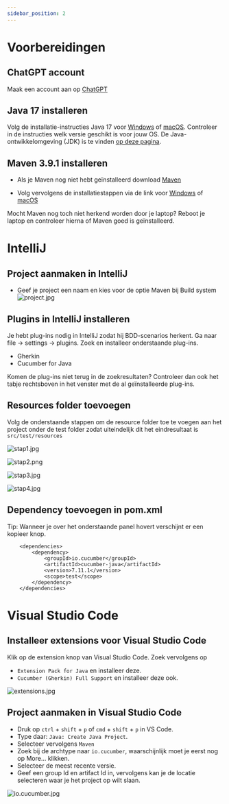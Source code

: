 ```yaml
---
sidebar_position: 2
---
```


# Voorbereidingen

## ChatGPT account
Maak een account aan op [ChatGPT](https://chat.openai.com/)

## Java 17 installeren
Volg de installatie-instructies Java 17 voor [Windows](https://java.tutorials24x7.com/blog/how-to-install-java-17-on-windows) of [macOS](https://www.codejava.net/java-se/install-oracle-jdk-17-on-macos). Controleer in de instructies welk versie geschikt is voor jouw OS. De Java-ontwikkelomgeving (JDK) is te vinden [op deze pagina](https://www.oracle.com/java/technologies/javase/jdk17-archive-downloads.html).

##  Maven 3.9.1 installeren
- Als je Maven nog niet hebt geïnstalleerd download [Maven](https://dlcdn.apache.org/maven/maven-3/3.9.1/binaries/apache-maven-3.9.1-bin.zip)

- Volg vervolgens de installatiestappen via de link voor [Windows](https://phoenixnap.com/kb/install-maven-windows) of [macOS](https://www.digitalocean.com/community/tutorials/install-maven-mac-os)

Mocht Maven nog toch niet herkend worden door je laptop? Reboot je laptop en controleer hierna of Maven goed is geïnstalleerd.

# IntelliJ

##  Project aanmaken in IntelliJ
- Geef je project een naam en kies voor de optie Maven bij Build system
![project.jpg](project.jpg)

##  Plugins in IntelliJ installeren
Je hebt plug-ins nodig in IntelliJ zodat hij BDD-scenarios herkent.
Ga naar file → settings → plugins. Zoek en installeer onderstaande plug-ins.
- Gherkin
- Cucumber for Java

Komen de plug-ins niet terug in de zoekresultaten? Controleer dan ook het tabje rechtsboven in het venster met de al geïnstalleerde plug-ins.

## Resources folder toevoegen
Volg de onderstaande stappen om de resource folder toe te voegen aan het project onder de test folder zodat uiteindelijk dit het eindresultaat is ``` src/test/resources ```

![stap1.jpg](stap1.jpg)

![stap2.png](stap2.png)

![stap3.jpg](stap3.jpg)

![stap4.jpg](stap4.jpg)

##  Dependency toevoegen in pom.xml
Tip: Wanneer je over het onderstaande panel hovert verschijnt er een kopieer knop.
``` 
    <dependencies>
        <dependency>
            <groupId>io.cucumber</groupId>
            <artifactId>cucumber-java</artifactId>
            <version>7.11.1</version>
            <scope>test</scope>
        </dependency>
    </dependencies>
```

# Visual Studio Code

## Installeer extensions voor Visual Studio Code
Klik op de extension knop van Visual Studio Code. Zoek vervolgens op 
- `Extension Pack for Java` en installeer deze. 
- `Cucumber (Gherkin) Full Support` en installeer deze ook.

![extensions.jpg](extensions.jpg)

## Project aanmaken in Visual Studio Code
- Druk op `ctrl` + `shift` + `p` of `cmd` + `shift` + `p` in VS Code.
- Type daar: `Java: Create Java Project`.
- Selecteer vervolgens `Maven` 
- Zoek bij de archtype naar `io.cucumber`, waarschijnlijk moet je eerst nog op More... klikken.
- Selecteer de meest recente versie.
- Geef een group Id en artifact Id in, vervolgens kan je de locatie selecteren waar je het project op wilt slaan.

![io.cucumber.jpg](io.cucumber.jpg)

